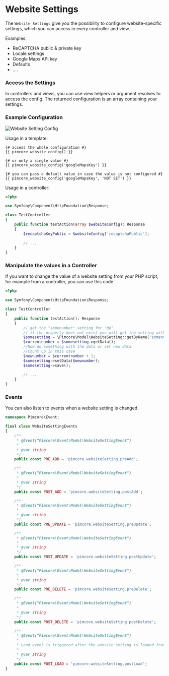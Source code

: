 # Website Settings

The `Website Settings` give you the possibility to configure website-specific settings, which you can 
access in every controller and view.

Examples:

* ReCAPTCHA public & private key
* Locale settings
* Google Maps API key
* Defaults
* ....

### Access the Settings

In controllers and views, you can use view helpers or argument resolves to access the config.
The returned configuration is an array containing your settings.


### Example Configuration
![Website Setting Config](../img/website-settings.png)

Usage in a template:

```twig
{# access the whole configuration #}
{{ pimcore_website_config() }}

{# or only a single value #}
{{ pimcore_website_config('googleMapsKey') }}

{# you can pass a default value in case the value is not configured #}
{{ pimcore_website_config('googleMapsKey', 'NOT SET') }}
```

Usage in a controller:

```php
<?php

use Symfony\Component\HttpFoundation\Response;

class TestController
{
    public function testAction(array $websiteConfig): Response
    {
        $recaptchaKeyPublic = $websiteConfig['recaptchaPublic'];
        
        // ...
    }    
}
```

### Manipulate the values in a Controller

If you want to change the value of a website setting from your PHP script, for example from a controller, you can use this code.

```php
<?php

use Symfony\Component\HttpFoundation\Response;

class TestController
{
    public function testAction(): Response
    {
        // get the "somenumber" setting for "de"
        // if the property does not exist you will get the setting with not language provided
        $somesetting = \Pimcore\Model\WebsiteSetting::getByName('somenumber', null, 'de');
        $currentnumber = $somesetting->getData();
        //Now do something with the data or set new data
        //Count up in this case
        $newnumber = $currentnumber + 1;
        $somesetting->setData($newnumber);
        $somesetting->save();
        
        // ...
    }
}
```

### Events

You can also listen to events when a website setting is changed.

```php
namespace Pimcore\Event;

final class WebsiteSettingEvents
{
    /**
     * @Event("Pimcore\Event\Model\WebsiteSettingEvent")
     *
     * @var string
     */
    public const PRE_ADD = 'pimcore.websiteSetting.preAdd';

    /**
     * @Event("Pimcore\Event\Model\WebsiteSettingEvent")
     *
     * @var string
     */
    public const POST_ADD = 'pimcore.websiteSetting.postAdd';

    /**
     * @Event("Pimcore\Event\Model\WebsiteSettingEvent")
     *
     * @var string
     */
    public const PRE_UPDATE = 'pimcore.websiteSetting.preUpdate';

    /**
     * @Event("Pimcore\Event\Model\WebsiteSettingEvent")
     *
     * @var string
     */
    public const POST_UPDATE = 'pimcore.websiteSetting.postUpdate';

    /**
     * @Event("Pimcore\Event\Model\WebsiteSettingEvent")
     *
     * @var string
     */
    public const PRE_DELETE = 'pimcore.websiteSetting.preDelete';

    /**
     * @Event("Pimcore\Event\Model\WebsiteSettingEvent")
     *
     * @var string
     */
    public const POST_DELETE = 'pimcore.websiteSetting.postDelete';

    /**
     * @Event("Pimcore\Event\Model\WebsiteSettingEvent")
     *
     * Load event is triggered after the website setting is loaded from the database.
     *
     * @var string
     */
    public const POST_LOAD = 'pimcore.websiteSetting.postLoad';
}
```

